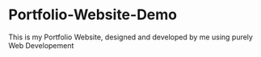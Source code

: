 # Portfolio-Website-Demo
This is my Portfolio Website, designed and developed by me using purely Web Developement
